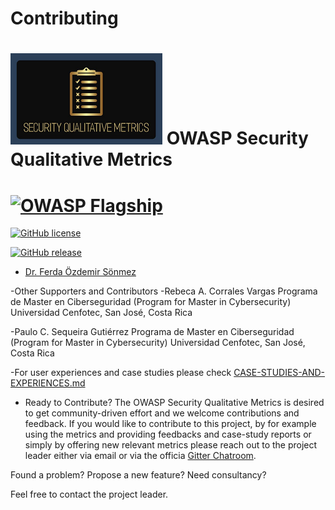 # Contributing 

# ![Project Logo](images/logo3_small.png) OWASP Security Qualitative Metrics 


# [![OWASP Flagship](https://img.shields.io/badge/owasp-flagship-blue.svg)](https://owasp.org/projects/)
 [![GitHub license](https://img.shields.io/github/license/Naereen/StrapDown.js.svg)](https://github.com/Naereen/StrapDown.js/blob/master/LICENSE)

 [![GitHub release](https://img.shields.io/github/release/Naereen/StrapDown.js.svg)](https://github.com/OWASP/www-project-security-qualitative-metrics/releases)





- [Dr. Ferda Özdemir Sönmez](https://www.linkedin.com/in/f-ferda-%C3%B6zdemir-s%C3%B6nmez-pmp-msc-phd-92809719/) 

-Other Supporters and Contributors
-Rebeca A. Corrales Vargas
Programa de Master en Ciberseguridad (Program for Master in Cybersecurity)
Universidad Cenfotec, San José, Costa Rica

-Paulo C. Sequeira Gutiérrez
Programa de Master en Ciberseguridad (Program for Master in Cybersecurity)
Universidad Cenfotec, San José, Costa Rica

-For user experiences and case studies please check [CASE-STUDIES-AND-EXPERIENCES.md](./CASE-STUDIES-AND-EXPERIENCES.md) 

- Ready to Contribute?
The OWASP Security Qualitative Metrics is desired to get community-driven effort and we welcome contributions and feedback.
If you would like to contribute to this project, by for example using the metrics and providing feedbacks and case-study reports or simply by offering new relevant metrics please reach out to the project leader either via email or via the officia [Gitter Chatroom](https://gitter.im/owasp-www-project-security-qualitative-metrics/community).

Found a problem? Propose a new feature? Need consultancy? 

Feel free to contact the project leader. 


